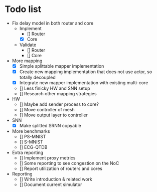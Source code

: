 # Todo list
- Fix delay model in both router and core
    - Implement
        - [] Router
        - [x] Core
    - Validate
        - [] Router
        - [] Core
- More mapping
    - [x] Simple splittable mapper implementation 
    - [x] Create new mapping implementation that does not use actor, so totally decoupled
    - [x] Integrate new mapper implementation with existing multi-core
    - [] Less finicky HW and SNN setup 
    - [] Research other mapping strategies
- HW
    - [] Maybe add sender process to core?
    - [] Move controller of mesh
    - [] Move output layer to controller
- SNN
    - [x] Make splitted SRNN copyable
- More benchmarks
    - [] PS-MNIST
    - [] S-MNIST
    - [] ECG-QTDB
- Extra reporting
    - [] Implement proxy metrics
    - [] Some reporting to see congestion on the NoC
    - [] Report utilization of routers and cores
- Reporting
    - [] Write introduction & related work
    - [] Document current simulator
